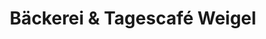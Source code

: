 ---
title: "Bäckerei & Tagescafé Weigel"
url: /bretten/baeckerei-und-tagescafe-weigel/
shop: Bäckerei
---